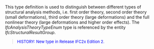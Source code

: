 ﻿This type definition is used to distinguish between different types of structural analysis methods, i.e. first order theory, second order theory (small deformations), third order theory (large deformations) and the full nonlinear theory (large deformations and higher order effects). The _IfcAnalysisTheoryTypeEnum_ type is referenced by the entity _IfcStructuralResultGroup_.

> <font color="#0000FF" size="-1">HISTORY: New type in Release IFC2x
		  Edition 2. </font>
>
